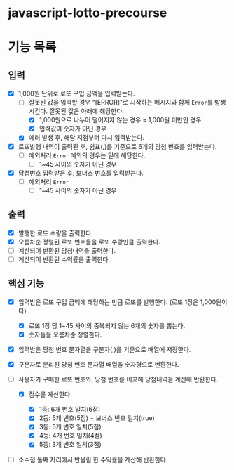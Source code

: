 # javascript-lotto-precourse

# 기능 목록

## 입력

- [x] 1,000원 단위로 로또 구입 금액을 입력받는다.
  - [ ] 잘못된 값을 입력할 경우 "[ERROR]"로 시작하는 메시지와 함께 `Error`를 발생시킨다. 잘못된 값은 아래에 해당한다.
    - [x] 1,000원으로 나누어 떨어지지 않는 경우 = 1,000원 미만인 경우
    - [x] 입력값이 숫자가 아닌 경우
  - [x] 에러 발생 후, 해당 지점부터 다시 입력받는다.
- [x] 로또발행 내역이 출력된 후, 쉼표(,)를 기준으로 6개의 당첨 번호를 입력받는다.
  - [ ] 예외처리 `Error` 예외의 경우는 밑에 해당한다.
    - [ ] 1~45 사이의 숫자가 아닌 경우
- [x] 당첨번호 입력받은 후, 보너스 번호를 입력받는다.
  - [ ] 예외처리 `Error`
    - [ ] 1~45 사이의 숫자가 아닌 경우

## 출력

- [x] 발행한 로또 수량을 출력한다.
- [x] 오름차순 정렬된 로또 번호들을 로또 수량만큼 출력한다.
- [ ] 계산되어 반환된 당첨내역을 출력한다.
- [ ] 계산되어 반환된 수익률을 출력한다.

## 핵심 기능

- [x] 입력받은 로또 구입 금액에 해당하는 만큼 로또를 발행한다. (로또 1장은 1,000원이다)
  - [x] 로또 1장 당 1~45 사이의 중복되지 않는 6개의 숫자를 뽑는다.
  - [x] 숫자들을 오름차순 정렬한다.
- [x] 입력받은 당첨 번호 문자열을 구분자(,)를 기준으로 배열에 저장한다.
- [x] 구분자로 분리된 당첨 번호 문자열 배열을 숫자형으로 변환한다.
- [ ] 사용자가 구매한 로또 번호와, 당첨 번호를 비교해 당첨내역을 계산해 반환한다.

  - [x] 점수를 계산한다.

    - [x] 1등: 6개 번호 일치(6점)
    - [x] 2등: 5개 번호(5점) + 보너스 번호 일치(true)
    - [x] 3등: 5개 번호 일치(5점)
    - [x] 4등: 4개 번호 일치(4점)
    - [x] 5등: 3개 번호 일치(3점)
- [ ] 소수점 둘째 자리에서 반올림 한 수익률을 계산해 반환한다.
